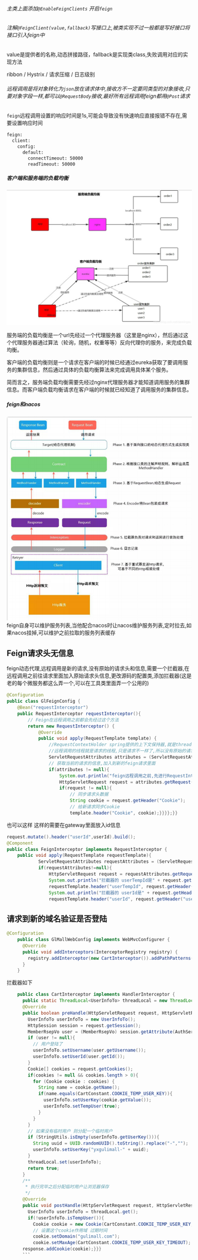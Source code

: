 ###### 主类上面添加``@EnableFeignClients`` 开启``feign``
###### 注解``@FeignClient(value,fallback)``写接口上,被类实现不过一般都是写好接口将接口引入feign中
value是提供者的名称,动态拼接路径，fallback是实现类class,失败调用对应的实现方法

ribbon / Hystrix / 请求压缩 / 日志级别

###### 远程调用是将对象转化为``json``放在请求体中,接收方不一定要同类型的对象接收,只要对象字段一样,都可以``@RequestBody``接收,最好所有远程调用feign都用``@Post``请求
``feign``远程调用设置的响应时间是1s,可能会导致没有快速响应直接报错不存在,需要设置响应时间
```
feign:
  client:
	config:
	  default:
		connectTimeout: 50000
		readTimeout: 50000
```
##### 客户端和服务端的负载均衡
![](/spring%20boot&cloud/img/serverLoadblance.jpg)

服务端的负载均衡是一个url先经过一个代理服务器（这里是nginx），然后通过这个代理服务器通过算法（轮询，随机，权重等等）反向代理你的服务，来完成负载均衡。

客户端的负载均衡则是一个请求在客户端的时候已经通过eureka获取了要调用服务的集群信息，然后通过具体的负载均衡算法来完成调用具体某个服务。

简而言之，服务端负载均衡需要先经过nginx代理服务器才能知道调用服务的集群信息。而客户端负载均衡请求在客户端的时候就已经知道了调用服务的集群信息。

##### feign和nacos
![](/spring%20boot&cloud/img/FeignRequest.png)
feign自身可以维护服务列表,当他配合nacos时让nacos维护服务列表,定时拉去,如果nacos挂掉,可以维护之前拉取的服务列表缓存

## Feign请求头无信息
feign动态代理,远程调用是新的请求,没有原始的请求头和信息,需要一个拦截器,在远程调用之前往请求里面加入原始请求头信息,更改源码的配置类,添加拦截器(这是老的每个微服务都这么弄一个,可以在工具类里面弄一个公用的)
``` java
@Configuration
public class GlFeignConfig {
	@Bean("requestInterceptor")
	public RequestInterceptor requestInterceptor(){
		// Feign在远程调用之前都会先经过这个方法
		return new RequestInterceptor() {
			@Override
			public void apply(RequestTemplate template) {
				//RequestContextHolder spring提供的上下文保持器,就是threadlocal, 拿到刚进来的这个原始请求
				//远程调用的线程就是请求的线程,只是请求不一样了,所以没有原始的请求头
				ServletRequestAttributes attributes = (ServletRequestAttributes) RequestContextHolder.getRequestAttributes();
				// 获取当前的请求的信息,加入到新的feign请求里面
				if(attributes != null){
					System.out.println("feign远程调用之前,先进行RequestInterceptor.apply");
					HttpServletRequest request = attributes.getRequest();
					if(request != null){
						// 同步请求头数据
						String cookie = request.getHeader("Cookie");
						// 给新请求同步Cookie
						template.header("Cookie", cookie);}}}};}}
```

也可以这样 这样的需要在gateway里面放入id信息  
```java
request.mutate().header("userId",userId).build();
@Component
public class FeignInterceptor implements RequestInterceptor {
	public void apply(RequestTemplate requestTemplate){
			ServletRequestAttributes requestAttributes = (ServletRequestAttributes) RequestContextHolder.getRequestAttributes();
			if(requestAttributes!=null){
				HttpServletRequest request = requestAttributes.getRequest();
				System.out.println("拦截器的 userTempId是" + request.getHeader("userTempId"));
				requestTemplate.header("userTempId", request.getHeader("userTempId"));
				System.out.println("拦截器的 userId是" + request.getHeader("userId"));
				requestTemplate.header("userId", request.getHeader("userId"));}}}
```


## 请求到新的域名验证是否登陆
``` java
@Configuration
	public class GlMallWebConfig implements WebMvcConfigurer {
	  @Override
	  public void addInterceptors(InterceptorRegistry registry) {
	    registry.addInterceptor(new CartInterceptor()).addPathPatterns("/**");
	  }
	}
```

拦截器如下

``` java
	public class CartInterceptor implements HandlerInterceptor {
	  public static ThreadLocal<UserInfoTo> threadLocal = new ThreadLocal<>();
	  @Override
	  public boolean preHandle(HttpServletRequest request, HttpServletResponse response, Object handler) throws Exception {
	    UserInfoTo userInfoTo = new UserInfoTo();
	    HttpSession session = request.getSession();
	    MemberRsepVo user = (MemberRsepVo) session.getAttribute(AuthServerConstant.LOGIN_USER);
	    if (user != null){
	      // 用户登陆了
	      userInfoTo.setUsername(user.getUsername());
	      userInfoTo.setUserId(user.getId());
	    }
	    Cookie[] cookies = request.getCookies();
	    if(cookies != null && cookies.length > 0){
	      for (Cookie cookie : cookies) {
	        String name = cookie.getName();
	        if(name.equals(CartConstant.COOKIE_TEMP_USER_KEY)){
	          userInfoTo.setUserKey(cookie.getValue());
	          userInfoTo.setTempUser(true);
	        }
	      }
	    }
	    // 如果没有临时用户 则分配一个临时用户
	    if (StringUtils.isEmpty(userInfoTo.getUserKey())){
	      String uuid = UUID.randomUUID().toString().replace("-","");
	      userInfoTo.setUserKey("yxgulimall-" + uuid);
	    }
	    threadLocal.set(userInfoTo);
	    return true;
	  }
	  /**
	   * 执行完毕之后分配临时用户让浏览器保存
	   */
	  @Override
	  public void postHandle(HttpServletRequest request, HttpServletResponse response, Object handler, ModelAndView modelAndView) throws Exception {
	    UserInfoTo userInfoTo = threadLocal.get();
	    if(!userInfoTo.isTempUser()){
	      Cookie cookie = new Cookie(CartConstant.COOKIE_TEMP_USER_KEY, userInfoTo.getUserKey());
	      // 设置这个cookie作用域 过期时间
	      cookie.setDomain("gulimall.com");
	      cookie.setMaxAge(CartConstant.COOKIE_TEMP_USER_KEY_TIMEOUT);
      response.addCookie(cookie);}}}
      ```